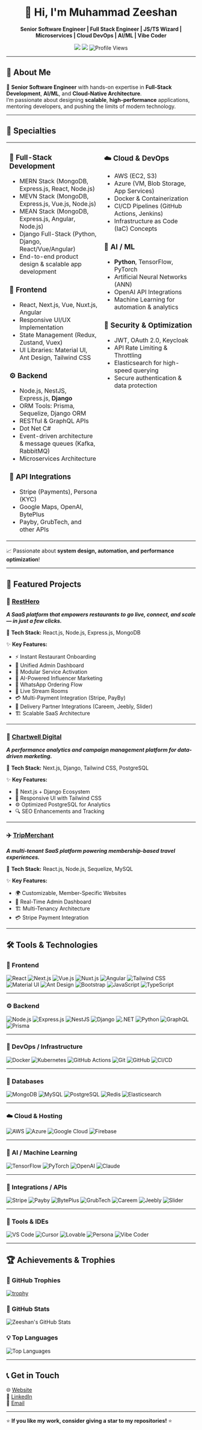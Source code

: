 <h1 align="center">👋 Hi, I'm Muhammad Zeeshan</h1>

<p align="center">
  <b>Senior Software Engineer | Full Stack Engineer | JS/TS Wizard | Microservices | Cloud DevOps | AI/ML | Vibe Coder</b>
</p>

<p align="center">
  <a href="https://www.linkedin.com/in/mzeeshan-shahid"><img src="https://img.shields.io/badge/LinkedIn-MZeeshan-orange?style=flat-square&logo=linkedin"></a>
  <a href="mailto:mzeeshan.contanct@gmail.com"><img src="https://img.shields.io/badge/Email-mzeeshan.contanct%40gmail.com-orange?style=flat-square&logo=gmail"></a>
  <img src="https://komarev.com/ghpvc/?username=mzeeshan1512&color=orange" alt="Profile Views">
</p>

---

## 🚀 About Me

💼 **Senior Software Engineer** with hands-on expertise in **Full-Stack Development**, **AI/ML**, and **Cloud-Native Architecture**.  
I’m passionate about designing **scalable**, **high-performance** applications, mentoring developers, and pushing the limits of modern technology.

---

## 🎯 Specialties

<div align="center">

<table>
<tr>
<td width="50%" valign="top">

### 🧩 Full-Stack Development
- MERN Stack (MongoDB, Express.js, React, Node.js)
- MEVN Stack (MongoDB, Express.js, Vue.js, Node.js)
- MEAN Stack (MongoDB, Express.js, Angular, Node.js)
- Django Full-Stack (Python, Django, React/Vue/Angular)
- End-to-end product design & scalable app development

### 🎨 Frontend
- React, Next.js, Vue, Nuxt.js, Angular  
- Responsive UI/UX Implementation  
- State Management (Redux, Zustand, Vuex)  
- UI Libraries: Material UI, Ant Design, Tailwind CSS  

### ⚙️ Backend
- Node.js, NestJS, Express.js, **Django**  
- ORM Tools: Prisma, Sequelize, Django ORM  
- RESTful & GraphQL APIs  
- Dot Net C#  
- Event-driven architecture & message queues (Kafka, RabbitMQ)  
- Microservices Architecture  

### 🔗 API Integrations
- Stripe (Payments), Persona (KYC)  
- Google Maps, OpenAI, BytePlus  
- Payby, GrubTech, and other APIs  

</td>
<td width="50%" valign="top">

### ☁️ Cloud & DevOps
- AWS (EC2, S3)  
- Azure (VM, Blob Storage, App Services)  
- Docker & Containerization  
- CI/CD Pipelines (GitHub Actions, Jenkins)  
- Infrastructure as Code (IaC) Concepts  

### 🧠 AI / ML
- **Python**, TensorFlow, PyTorch  
- Artificial Neural Networks (ANN)  
- OpenAI API Integrations  
- Machine Learning for automation & analytics  

### 🔐 Security & Optimization
- JWT, OAuth 2.0, Keycloak  
- API Rate Limiting & Throttling  
- Elasticsearch for high-speed querying  
- Secure authentication & data protection  

</td>
</tr>
</table>
</div>

📈 Passionate about **system design, automation, and performance optimization**!

---

## 🌟 Featured Projects  

### 🍔 [RestHero](https://chartwelldigital.com/)
**_A SaaS platform that empowers restaurants to go live, connect, and scale — in just a few clicks._**

🧠 **Tech Stack:** React.js, Node.js, Express.js, MongoDB  

✨ **Key Features:**  
- ⚡ Instant Restaurant Onboarding  
- 🧭 Unified Admin Dashboard  
- 🧩 Modular Service Activation  
- 🤖 AI-Powered Influencer Marketing  
- 💬 WhatsApp Ordering Flow  
- 🎥 Live Stream Rooms  
- 💳 Multi-Payment Integration (Stripe, PayBy)  
- 🚚 Delivery Partner Integrations (Careem, Jeebly, Slider)  
- 🏗️ Scalable SaaS Architecture  

---

### 🚀 [Chartwell Digital](https://chartwelldigital.com/)
**_A performance analytics and campaign management platform for data-driven marketing._**

🧠 **Tech Stack:** Next.js, Django, Tailwind CSS, PostgreSQL  

✨ **Key Features:**  
- 🧩 Next.js + Django Ecosystem  
- 🎨 Responsive UI with Tailwind CSS  
- ⚙️ Optimized PostgreSQL for Analytics  
- 🔍 SEO Enhancements and Tracking  

---

### ✈️ [TripMerchant](https://tripmerchant.com/)
**_A multi-tenant SaaS platform powering membership-based travel experiences._**

🧠 **Tech Stack:** React.js, Node.js, Sequelize, MySQL  

✨ **Key Features:**  
- 🌍 Customizable, Member-Specific Websites  
- 🧭 Real-Time Admin Dashboard  
- 🏗️ Multi-Tenancy Architecture  
- 💳 Stripe Payment Integration  

---

## 🛠️ Tools & Technologies

### 🎨 Frontend
![React](https://img.shields.io/badge/React-61DAFB?style=flat-square&logo=react&logoColor=black)
![Next.js](https://img.shields.io/badge/Next.js-000000?style=flat-square&logo=next.js&logoColor=white)
![Vue.js](https://img.shields.io/badge/Vue.js-4FC08D?style=flat-square&logo=vue.js&logoColor=white)
![Nuxt.js](https://img.shields.io/badge/Nuxt.js-00DC82?style=flat-square&logo=nuxtdotjs&logoColor=white)
![Angular](https://img.shields.io/badge/Angular-DD0031?style=flat-square&logo=angular&logoColor=white)
![Tailwind CSS](https://img.shields.io/badge/Tailwind_CSS-06B6D4?style=flat-square&logo=tailwindcss&logoColor=white)
![Material UI](https://img.shields.io/badge/Material_UI-007FFF?style=flat-square&logo=mui&logoColor=white)
![Ant Design](https://img.shields.io/badge/Ant_Design-0170FE?style=flat-square&logo=antdesign&logoColor=white)
![Bootstrap](https://img.shields.io/badge/Bootstrap-7952B3?style=flat-square&logo=bootstrap&logoColor=white)
![JavaScript](https://img.shields.io/badge/JavaScript-F7DF1E?style=flat-square&logo=javascript&logoColor=black)
![TypeScript](https://img.shields.io/badge/TypeScript-3178C6?style=flat-square&logo=typescript&logoColor=white)

---

### ⚙️ Backend
![Node.js](https://img.shields.io/badge/Node.js-43853D?style=flat-square&logo=node.js&logoColor=white)
![Express.js](https://img.shields.io/badge/Express.js-000000?style=flat-square&logo=express&logoColor=white)
![NestJS](https://img.shields.io/badge/NestJS-E0234E?style=flat-square&logo=nestjs&logoColor=white)
![Django](https://img.shields.io/badge/Django-092E20?style=flat-square&logo=django&logoColor=white)
![.NET](https://img.shields.io/badge/.NET-512BD4?style=flat-square&logo=dotnet&logoColor=white)
![Python](https://img.shields.io/badge/Python-3776AB?style=flat-square&logo=python&logoColor=white)
![GraphQL](https://img.shields.io/badge/GraphQL-E10098?style=flat-square&logo=graphql&logoColor=white)
![Prisma](https://img.shields.io/badge/Prisma-2D3748?style=flat-square&logo=prisma&logoColor=white)

---

### 🧰 DevOps / Infrastructure
![Docker](https://img.shields.io/badge/Docker-2496ED?style=flat-square&logo=docker&logoColor=white)
![Kubernetes](https://img.shields.io/badge/Kubernetes-326CE5?style=flat-square&logo=kubernetes&logoColor=white)
![GitHub Actions](https://img.shields.io/badge/GitHub_Actions-2088FF?style=flat-square&logo=githubactions&logoColor=white)
![Git](https://img.shields.io/badge/Git-F05032?style=flat-square&logo=git&logoColor=white)
![GitHub](https://img.shields.io/badge/GitHub-181717?style=flat-square&logo=github&logoColor=white)
![CI/CD](https://img.shields.io/badge/CI/CD-000000?style=flat-square&logo=gitlab&logoColor=white)

---

### 🧩 Databases
![MongoDB](https://img.shields.io/badge/MongoDB-47A248?style=flat-square&logo=mongodb&logoColor=white)
![MySQL](https://img.shields.io/badge/MySQL-4479A1?style=flat-square&logo=mysql&logoColor=white)
![PostgreSQL](https://img.shields.io/badge/PostgreSQL-316192?style=flat-square&logo=postgresql&logoColor=white)
![Redis](https://img.shields.io/badge/Redis-DC382D?style=flat-square&logo=redis&logoColor=white)
![Elasticsearch](https://img.shields.io/badge/Elasticsearch-005571?style=flat-square&logo=elasticsearch&logoColor=white)

---

### ☁️ Cloud & Hosting
![AWS](https://img.shields.io/badge/AWS-FF9900?style=flat-square&logo=amazonaws&logoColor=white)
![Azure](https://img.shields.io/badge/Azure-0078D4?style=flat-square&logo=microsoftazure&logoColor=white)
![Google Cloud](https://img.shields.io/badge/Google_Cloud-4285F4?style=flat-square&logo=googlecloud&logoColor=white)
![Firebase](https://img.shields.io/badge/Firebase-FFCA28?style=flat-square&logo=firebase&logoColor=black)

---

### 🧠 AI / Machine Learning
![TensorFlow](https://img.shields.io/badge/TensorFlow-FF6F00?style=flat-square&logo=tensorflow&logoColor=white)
![PyTorch](https://img.shields.io/badge/PyTorch-EE4C2C?style=flat-square&logo=pytorch&logoColor=white)
![OpenAI](https://img.shields.io/badge/OpenAI-000000?style=flat-square&logo=openai&logoColor=white)
![Claude](https://img.shields.io/badge/Claude-000000?style=flat-square&logo=claude&logoColor=white)

---

### 🔗 Integrations / APIs
![Stripe](https://img.shields.io/badge/Stripe-008CDD?style=flat-square&logo=stripe&logoColor=white)
![Payby](https://img.shields.io/badge/Payby-000000?style=flat-square&logo=payby&logoColor=white)
![BytePlus](https://img.shields.io/badge/BytePlus_API-000000?style=flat-square&logo=bytedance&logoColor=white)
![GrubTech](https://img.shields.io/badge/GrubTech-000000?style=flat-square&logo=grubtech&logoColor=white)
![Careem](https://img.shields.io/badge/Careem_API-00C26A?style=flat-square&logo=careem&logoColor=white)
![Jeebly](https://img.shields.io/badge/Jeebly-000000?style=flat-square&logo=jeebly&logoColor=white)
![Slider](https://img.shields.io/badge/Slider_API-000000?style=flat-square&logo=slider&logoColor=white)

---

### 🧰 Tools & IDEs
![VS Code](https://img.shields.io/badge/VS_Code-007ACC?style=flat-square&logo=visualstudiocode&logoColor=white)
![Cursor](https://img.shields.io/badge/Cursor-000000?style=flat-square&logo=cursor&logoColor=white)
![Lovable](https://img.shields.io/badge/Lovable-000000?style=flat-square&logo=lovable&logoColor=white)
![Persona](https://img.shields.io/badge/Persona-000000?style=flat-square&logo=persona&logoColor=white)
![Vibe Coder](https://img.shields.io/badge/Vibe_Coder-000000?style=flat-square&logo=vibe-coder&logoColor=white)

---

## 🏆 Achievements & Trophies

### 🧠 GitHub Trophies
[![trophy](https://github-profile-trophy.vercel.app/?username=mzeeshan-shahid&theme=onedark&no-frame=true&margin-w=15)](https://github.com/ryo-ma/github-profile-trophy)

### 💪 GitHub Stats
![Zeeshan's GitHub Stats](https://github-readme-stats.vercel.app/api?username=mzeeshan-shahid&show_icons=true&theme=onedark)

### 💡 Top Languages
![Top Languages](https://github-readme-stats.vercel.app/api/top-langs/?username=mzeeshan-shahid&layout=compact&theme=onedark)

---

## 📞 Get in Touch  
🌐 [Website](https://mzee.vercel.app/)  
💼 [LinkedIn](https://www.linkedin.com/in/mzeeshan-shahid)  
📧 [Email](mailto:mzeeshan.contanct@gmail.com)

---

⭐ **If you like my work, consider giving a star to my repositories!** ⭐
